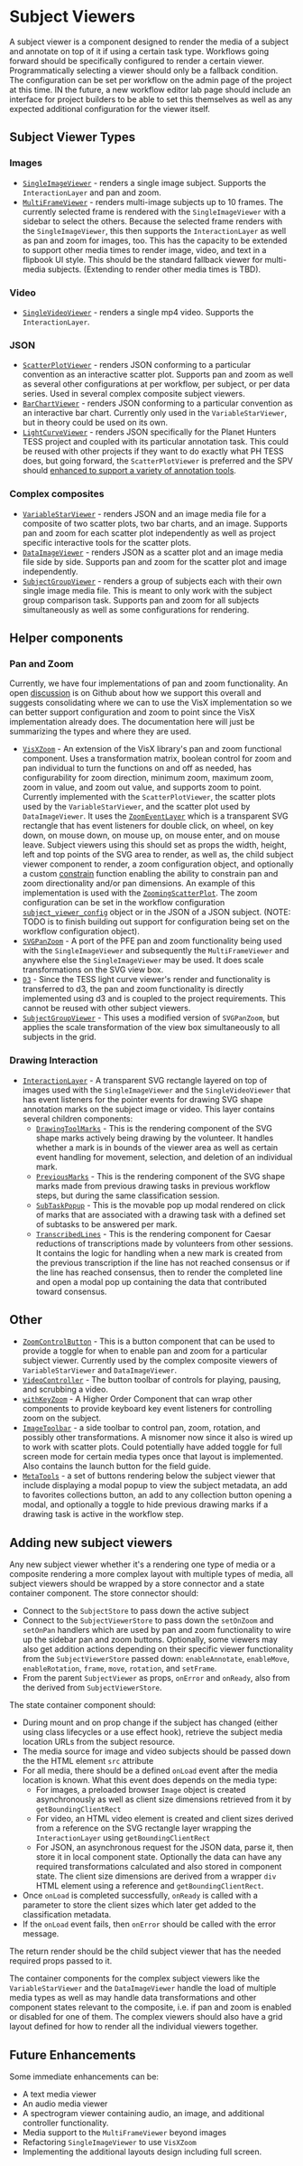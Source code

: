 # Subject Viewers

A subject viewer is a component designed to render the media of a subject and annotate on top of it if using a certain task type. Workflows going forward should be specifically configured to render a certain viewer. Programmatically selecting a viewer should only be a fallback condition. The configuration can be set per workflow on the admin page of the project at this time. IN the future, a new workflow editor lab page should include an interface for project builders to be able to set this themselves as well as any expected additional configuration for the viewer itself.

## Subject Viewer Types

### Images

- [`SingleImageViewer`](components/SingleImageViewer/README.md) - renders a single image subject. Supports the `InteractionLayer` and pan and zoom.
- [`MultiFrameViewer`](components/MultiFrameViewer/README.md) - renders multi-image subjects up to 10 frames. The currently selected frame is rendered with the `SingleImageViewer` with a sidebar to select the others. Because the selected frame renders with the `SingleImageViewer`, this then supports the `InteractionLayer` as well as pan and zoom for images, too. This has the capacity to be extended to support other media times to render image, video, and text in a flipbook UI style. This should be the standard fallback viewer for multi-media subjects. (Extending to render other media times is TBD).

### Video

- [`SingleVideoViewer`](components/SingleVideoViewer/README.md) - renders a single mp4 video. Supports the `InteractionLayer`.

### JSON

- [`ScatterPlotViewer`](components/ScatterPlotViewer/README.md) - renders JSON conforming to a particular convention as an interactive scatter plot. Supports pan and zoom as well as several other configurations at per workflow, per subject, or per data series. Used in several complex composite subject viewers.
- [`BarChartViewer`](components/BarChartViewer/README.md) - renders JSON conforming to a particular convention as an interactive bar chart. Currently only used in the `VariableStarViewer`, but in theory could be used on its own.
- [`LightCurveViewer`](components/LightCurveViewer/README.md) - renders JSON specifically for the Planet Hunters TESS project and coupled with its particular annotation task. This could be reused with other projects if they want to do exactly what PH TESS does, but going forward, the `ScatterPlotViewer` is preferred and the SPV should [enhanced to support a variety of annotation tools](https://github.com/zooniverse/front-end-monorepo/discussions/2421).

### Complex composites

- [`VariableStarViewer`](components/VariableStarViewer/README.md) - renders JSON and an image media file for a composite of two scatter plots, two bar charts, and an image. Supports pan and zoom for each scatter plot independently as well as project specific interactive tools for the scatter plots.
- [`DataImageViewer`](components/DataImageViewer/README.md) - renders JSON as a scatter plot and an image media file side by side. Supports pan and zoom for the scatter plot and image independently.
- [`SubjectGroupViewer`](components/SubjectGroupViewer/README.md) - renders a group of subjects each with their own single image media file. This is meant to only work with the subject group comparison task. Supports pan and zoom for all subjects simultaneously as well as some configurations for rendering.

## Helper components

### Pan and Zoom

Currently, we have four implementations of pan and zoom functionality. An open [discussion](https://github.com/zooniverse/front-end-monorepo/discussions/2427) is on Github about how we support this overall and suggests consolidating where we can to use the VisX implementation so we can better support configuration and zoom to point since the VisX implementation already does. The documentation here will just be summarizing the types and where they are used.

- [`VisXZoom`](components/SVGComponents/VisXZoom) - An extension of the VisX library's pan and zoom functional component. Uses a transformation matrix, boolean control for zoom and pan individual to turn the functions on and off as needed, has configurability for zoom direction, minimum zoom, maximum zoom, zoom in value, and zoom out value, and supports zoom to point. Currently implemented with the `ScatterPlotViewer`, the scatter plots used by the `VariableStarViewer`, and the scatter plot used by `DataImageViewer`. It uses the [`ZoomEventLayer`](components/SVGComponents/ZoomEventLayer) which is a transparent SVG rectangle that has event listeners for double click, on wheel, on key down, on mouse down, on mouse up, on mouse enter, and on mouse leave. Subject viewers using this should set as props the width, height, left and top points of the SVG area to render, as well as, the child subject viewer component to render, a zoom configuration object, and optionally a custom [constrain](https://airbnb.io/visx/docs/zoom#Zoom_constrain) function enabling the ability to constrain pan and zoom directionality and/or pan dimensions. An example of this implementation is used with the [`ZoomingScatterPlot`](components/ScatterPlotViewer/ZoomingScatterPlot). The zoom configuration can be set in the workflow configuration [`subject_viewer_config`](https://github.com/zooniverse/front-end-monorepo/blob/master/docs/arch/adr-27.md) object or in the JSON of a JSON subject. (NOTE: TODO is to finish building out support for configuration being set on the workflow configuration object).
- [`SVGPanZoom`](components/SVGComponents/SVGPanZoom) - A port of the PFE pan and zoom functionality being used with the `SingleImageViewer` and subsequently the `MultiFrameViewer` and anywhere else the `SingleImageViewer` may be used. It does scale transformations on the SVG view box. 
- [`D3`](components/LightCurveViewer) - Since the TESS light curve viewer's render and functionality is transferred to d3, the pan and zoom functionality is directly implemented using d3 and is coupled to the project requirements. This cannot be reused with other subject viewers.
- [`SubjectGroupViewer`](components/SubjectGroupViewer) - This uses a modified version of `SVGPanZoom`, but applies the scale transformation of the view box simultaneously to all subjects in the grid.

### Drawing Interaction

- [`InteractionLayer`](components/InteractionLayer) - A transparent SVG rectangle layered on top of images used with the `SingleImageViewer` and the `SingleVideoViewer` that has event listeners for the pointer events for drawing SVG shape annotation marks on the subject image or video. This layer contains several children components:
  - [`DrawingToolMarks`](components/InteractionLayer/components/DrawingToolMarks) - This is the rendering component of the SVG shape marks actively being drawing by the volunteer. It handles whether a mark is in bounds of the viewer area as well as certain event handling for movement, selection, and deletion of an individual mark.
  - [`PreviousMarks`](components/InteractionLayer/components/PreviousMarks) - This is the rendering component of the SVG shape marks made from previous drawing tasks in previous workflow steps, but during the same classification session.
  - [`SubTaskPopup`](components/SubTaskPopup) - This is the movable pop up modal rendered on click of marks that are associated with a drawing task with a defined set of subtasks to be answered per mark.
  - [`TranscribedLines`](components/TranscribedLines) - This is the rendering component for Caesar reductions of transcriptions made by volunteers from other sessions. It contains the logic for handling when a new mark is created from the previous transcription if the line has not reached consensus or if the line has reached consensus, then to render the completed line and open a modal pop up containing the data that contributed toward consensus.

## Other

- [`ZoomControlButton`](components/ZoomControlButton) - This is a button component that can be used to provide a toggle for when to enable pan and zoom for a particular subject viewer. Currently used by the complex composite viewers of `VariableStarViewer` and `DataImageViewer`.
- [`VideoController`](components/VideoController) - The button toolbar of controls for playing, pausing, and scrubbing a video.
- [`withKeyZoom`](../withKeyZoom/README.md) - A Higher Order Component that can wrap other components to provide keyboard key event listeners for controlling zoom on the subject.
- [`ImageToolbar`](../../../ImageToolbar/README.md) - a side toolbar to control pan, zoom, rotation, and possibly other transformations. A misnomer now since it also is wired up to work with scatter plots. Could potentially have added toggle for full screen mode for certain media types once that layout is implemented. Also contains the launch button for the field guide.
- [`MetaTools`](../../../MetaTools) - a set of buttons rendering below the subject viewer that include displaying a modal popup to view the subject metadata, an add to favorites collections button, an add to any collection button opening a modal, and optionally a toggle to hide previous drawing marks if a drawing task is active in the workflow step.

## Adding new subject viewers

Any new subject viewer whether it's a rendering one type of media or a composite rendering a more complex layout with multiple types of media, all subject viewers should be wrapped by a store connector and a state container component. The store connector should:

- Connect to the `SubjectStore` to pass down the active subject
- Connect to the `SubjectViewerStore` to pass down the `setOnZoom` and `setOnPan` handlers which are used by pan and zoom functionality to wire up the sidebar pan and zoom buttons. Optionally, some viewers may also get addition actions depending on their specific viewer functionality from the `SubjectViewerStore` passed down: `enableAnnotate`, `enableMove`, `enableRotation`, `frame`, `move`, `rotation`, and `setFrame`.
- From the parent `SubjectViewer` as props, `onError` and `onReady`, also from the derived from `SubjectViewerStore`.

The state container component should:

- During mount and on prop change if the subject has changed (either using class lifecycles or a use effect hook), retrieve the subject media location URLs from the subject resource.
- The media source for image and video subjects should be passed down the the HTML element `src` attribute
- For all media, there should be a defined `onLoad` event after the media location is known. What this event does depends on the media type:
  - For images, a preloaded browser `Image` object is created asynchronously as well as client size dimensions retrieved from it by `getBoundingClientRect`
  - For video, an HTML video element is created and client sizes derived from a reference on the SVG rectangle layer wrapping the `InteractionLayer` using `getBoundingClientRect`
  - For JSON, an asynchronous request for the JSON data, parse it, then store it in local component state. Optionally the data can have any required transformations calculated and also stored in component state. The client size dimensions are derived from a wrapper `div` HTML element using a reference and `getBoundingClientRect`.
- Once `onLoad` is completed successfully, `onReady` is called with a parameter to store the client sizes which later get added to the classification metadata.
- If the `onLoad` event fails, then `onError` should be called with the error message.

The return render should be the child subject viewer that has the needed required props passed to it.

The container components for the complex subject viewers like the `VariableStarViewer` and the `DataImageViewer` handle the load of multiple media types as well as may handle data transformations and other component states relevant to the composite, i.e. if pan and zoom is enabled or disabled for one of them. The complex viewers should also have a grid layout defined for how to render all the individual viewers together.

## Future Enhancements

Some immediate enhancements can be:

- A text media viewer
- An audio media viewer
- A spectrogram viewer containing audio, an image, and additional controller functionality.
- Media support to the `MultiFrameViewer` beyond images
- Refactoring `SingleImageViewer` to use `VisXZoom`
- Implementing the additional layouts design including full screen. 
